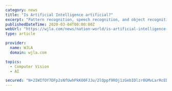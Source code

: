 ```yaml
---
category: news
title: "Is Artificial Intelligence artificial?"
excerpt: "Pattern recognition, speech recognition, and object recognition are all components of data-based information used to create algorithms, and subsequently used in Artificial Intelligence (AI)."
publishedDateTime: 2020-03-04T00:00:00Z
webUrl: "https://wjla.com/news/nation-world/is-artificial-intelligence-artificial"
type: article

provider:
  name: WJLA
  domain: wjla.com

topics:
  - Computer Vision
  - AI

secured: "N+2IWIfOY7DFp2sNfUwhPkKO0FJJu/2lQppf9ROj1zGebIDlzr0GMvLarRcEDg0f0Vxqrj24T0xlbc8pJTzrqa+sHKqbdYKecpF0x5sXLigT7/p0EuASW6HnFaMBwnA2xCYar7PholpSWTyUX5uYMUKVF4jlwI0+reTXZqduMk+wMQggcXjxl2MbJJuqhdDBEf4hUhGk4HTqq+LvWtjvLYNz5fCJ9s7kkCf52g10jQ4LQvly1/Ixx31FUxpZhomty1l+yP6vm6dsXL8f3D8Bk962M8XjYEdMdRPShJcrKuX2oGt/YDvUHAlDzqCgxzSf;gi1BwqgvKycpToOSpKFTLQ=="
---
```


